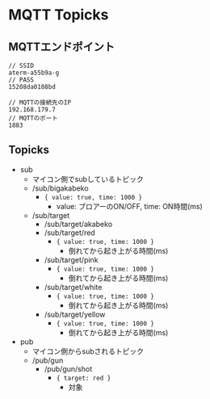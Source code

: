 # MQTT Topicks

## MQTTエンドポイント
```
// SSID
aterm-a55b9a-g
// PASS
15208da0108bd

// MQTTの接続先のIP
192.168.179.7
// MQTTのポート
1883
```

## Topicks
* sub
    * マイコン側でsubしているトピック
    * /sub/bigakabeko
        * `{ value: true, time: 1000 }`
            * value: ブロアーのON/OFF, time: ON時間(ms)
    * /sub/target
        * /sub/target/akabeko
        * /sub/target/red
            * `{ value: true, time: 1000 }`
                * 倒れてから起き上がる時間(ms)
        * /sub/target/pink
            * `{ value: true, time: 1000 }`
                * 倒れてから起き上がる時間(ms)
        * /sub/target/white
            * `{ value: true, time: 1000 }`
                * 倒れてから起き上がる時間(ms)
        * /sub/target/yellow
            * `{ value: true, time: 1000 }`
                * 倒れてから起き上がる時間(ms)
* pub
    * マイコン側からsubされるトピック
    * /pub/gun
        * /pub/gun/shot
            * `{ target: red }`
                * 対象
